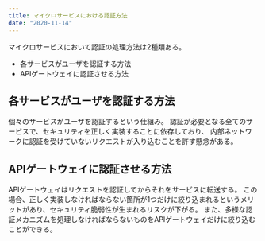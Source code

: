 ```yaml
---
title: マイクロサービスにおける認証方法
date: "2020-11-14"
---
```


マイクロサービスにおいて認証の処理方法は2種類ある。
- 各サービスがユーザを認証する方法
- APIゲートウェイに認証させる方法

## 各サービスがユーザを認証する方法

個々のサービスがユーザを認証するという仕組み。
認証が必要となる全てのサービスで、セキュリティを正しく実装することに依存しており、
内部ネットワークに認証を受けていないリクエストが入り込むことを許す懸念がある。

## APIゲートウェイに認証させる方法

APIゲートウェイはリクエストを認証してからそれをサービスに転送する。
この場合、正しく実装しなければならない箇所が1つだけに絞り込まれるというメリットがあり、セキュリティ脆弱性が生まれるリスクが下がる。
また、多様な認証メカニズムを処理しなければならないものをAPIゲートウェイだけに絞り込むことができる。
